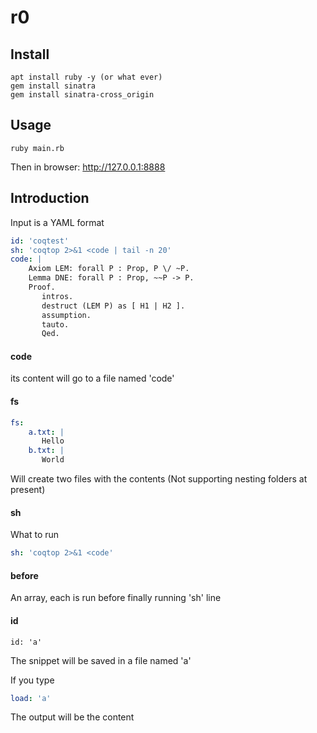 # r0

## Install
```shell
apt install ruby -y (or what ever)
gem install sinatra
gem install sinatra-cross_origin
```
## Usage

```shell
ruby main.rb
```

Then in browser: 
http://127.0.0.1:8888

## Introduction

Input is a YAML format

```YAML
id: 'coqtest'
sh: 'coqtop 2>&1 <code | tail -n 20'
code: |
    Axiom LEM: forall P : Prop, P \/ ~P.
    Lemma DNE: forall P : Prop, ~~P -> P.
    Proof.
       intros.
       destruct (LEM P) as [ H1 | H2 ].
       assumption.
       tauto.
       Qed.
```       

#### code
its content will go to a file named 'code'

#### fs 
```YAML
fs:
    a.txt: |
       Hello
    b.txt: |
       World
```

Will create two files with the contents
(Not supporting nesting folders at present)

#### sh
What to run
```YAML
sh: 'coqtop 2>&1 <code'
```

#### before
An array, each is run before finally running 'sh' line

#### id
```
id: 'a'
```
The snippet will be saved in a file named 'a'

If you type 
```YAML
load: 'a'
```
The output will be the content
